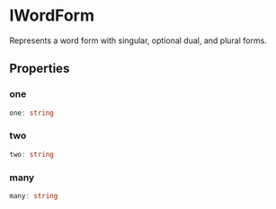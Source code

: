 # IWordForm

Represents a word form with singular, optional dual, and plural forms.

## Properties

### one

```ts
one: string
```

### two

```ts
two: string
```

### many

```ts
many: string
```
